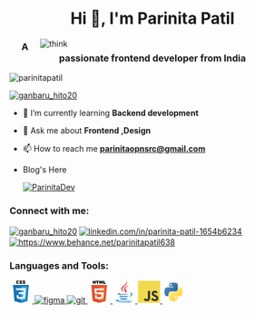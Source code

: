 <h1 align="center">Hi 👋, I'm Parinita Patil</h1>
    <img align="right" src="https://i.pinimg.com/564x/b6/0b/de/b60bde546da8061a607f0f96ff4ed0b1.jpg" alt="think" width="450px">

<h3 align="center">A passionate frontend developer from India</h3>

<p align="left"> <img src="https://komarev.com/ghpvc/?username=parinitapatil&label=Profile%20views&color=0e75b6&style=flat" alt="parinitapatil" /> </p>

<p align="left"> <a href="https://twitter.com/ganbaru_hito20" target="blank"><img src="https://img.shields.io/twitter/follow/ganbaru_hito20?logo=twitter&style=for-the-badge" alt="ganbaru_hito20" /></a> </p>


- 🌱 I’m currently learning **Backend development**

- 💬 Ask me about **Frontend ,Design**

- 📫 How to reach me **parinitaopnsrc@gmail.com**

- Blog's Here<p align="left">
  <a href="https://hashnode.com/@ParinitaDev" target="blank"> 
    <img src="https://img.shields.io/badge/follow-ParinitaDev-blue?logo=hashnode&style=for-the-badge" alt="ParinitaDev" />
  </a>
  
</p>


<h3 align="left">Connect with me:</h3>
<p align="left">
<a href="https://twitter.com/ganbaru_hito20" target="blank"><img align="center" src="https://raw.githubusercontent.com/rahuldkjain/github-profile-readme-generator/master/src/images/icons/Social/twitter.svg" alt="ganbaru_hito20" height="30" width="40" /></a>
<a href="https://linkedin.com/in/linkedin.com/in/parinita-patil-1654b6234" target="blank"><img align="center" src="https://raw.githubusercontent.com/rahuldkjain/github-profile-readme-generator/master/src/images/icons/Social/linked-in-alt.svg" alt="linkedin.com/in/parinita-patil-1654b6234" height="30" width="40" /></a>
<a href="https://www.behance.net/https://www.behance.net/parinitapatil638" target="blank"><img align="center" src="https://raw.githubusercontent.com/rahuldkjain/github-profile-readme-generator/master/src/images/icons/Social/behance.svg" alt="https://www.behance.net/parinitapatil638" height="30" width="40" /></a>
</p>

<h3 align="left">Languages and Tools:</h3>
<p align="left"> <a href="https://www.w3schools.com/css/" target="_blank" rel="noreferrer"> <img src="https://raw.githubusercontent.com/devicons/devicon/master/icons/css3/css3-original-wordmark.svg" alt="css3" width="40" height="40"/> </a> <a href="https://www.figma.com/" target="_blank" rel="noreferrer"> <img src="https://www.vectorlogo.zone/logos/figma/figma-icon.svg" alt="figma" width="40" height="40"/> </a> <a href="https://git-scm.com/" target="_blank" rel="noreferrer"> <img src="https://www.vectorlogo.zone/logos/git-scm/git-scm-icon.svg" alt="git" width="40" height="40"/> </a> <a href="https://www.w3.org/html/" target="_blank" rel="noreferrer"> <img src="https://raw.githubusercontent.com/devicons/devicon/master/icons/html5/html5-original-wordmark.svg" alt="html5" width="40" height="40"/> </a> <a href="https://www.java.com" target="_blank" rel="noreferrer"> <img src="https://raw.githubusercontent.com/devicons/devicon/master/icons/java/java-original.svg" alt="java" width="40" height="40"/> </a> <a href="https://developer.mozilla.org/en-US/docs/Web/JavaScript" target="_blank" rel="noreferrer"> <img src="https://raw.githubusercontent.com/devicons/devicon/master/icons/javascript/javascript-original.svg" alt="javascript" width="40" height="40"/> </a> <a href="https://www.python.org" target="_blank" rel="noreferrer"> <img src="https://raw.githubusercontent.com/devicons/devicon/master/icons/python/python-original.svg" alt="python" width="40" height="40"/> </a> </p>





